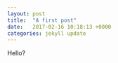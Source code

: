 ```yaml
---
layout: post
title:  "A first post"
date:   2017-02-16 10:18:13 +0000
categories: jekyll update
---
```

Hello?
